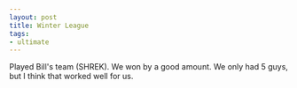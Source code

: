```yaml
---
layout: post
title: Winter League
tags:
- ultimate
---
```


Played Bill's team (SHREK). We won by a good amount. We only had 5 guys, but I think that worked well for us.
